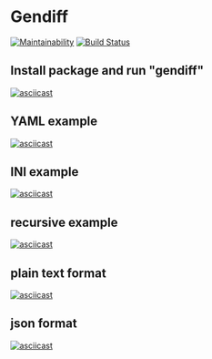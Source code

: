# Gendiff
[![Maintainability](https://api.codeclimate.com/v1/badges/fa6b2ddadd4b89f28fa3/maintainability)](https://codeclimate.com/github/clickf5/frontend-project-lvl2/maintainability)
[![Build Status](https://travis-ci.org/clickf5/frontend-project-lvl2.svg?branch=master)](https://travis-ci.org/clickf5/frontend-project-lvl2)

## Install package and run "gendiff"
[![asciicast](https://asciinema.org/a/X1LDeC65tHK5C9jsu6m8ZtnAH.svg)](https://asciinema.org/a/X1LDeC65tHK5C9jsu6m8ZtnAH)

## YAML example
[![asciicast](https://asciinema.org/a/q6J7ElrlxUyXWV625MrH9skhU.svg)](https://asciinema.org/a/q6J7ElrlxUyXWV625MrH9skhU)

## INI example
[![asciicast](https://asciinema.org/a/MCqfPDbNM9YfIOnqAcVP96wHf.svg)](https://asciinema.org/a/MCqfPDbNM9YfIOnqAcVP96wHf)

## recursive example
[![asciicast](https://asciinema.org/a/ZMia3McJpPKw4ozc5k0TuFGKl.svg)](https://asciinema.org/a/ZMia3McJpPKw4ozc5k0TuFGKl)

## plain text format
[![asciicast](https://asciinema.org/a/OO1pa2MWmRfA7ufBJbHG9dTn7.svg)](https://asciinema.org/a/OO1pa2MWmRfA7ufBJbHG9dTn7)

## json format
[![asciicast](https://asciinema.org/a/NmXNpONzELMz6qHiz5QoqCJSy.svg)](https://asciinema.org/a/NmXNpONzELMz6qHiz5QoqCJSy)